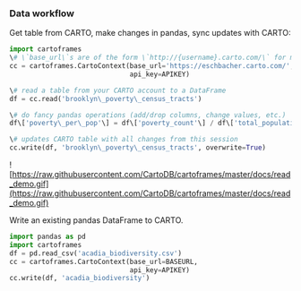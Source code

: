 ### Data workflow

Get table from CARTO, make changes in pandas, sync updates with CARTO:

```python
import cartoframes
\# \`base_url\`s are of the form \`http://{username}.carto.com/\` for most users
cc = cartoframes.CartoContext(base_url='https://eschbacher.carto.com/',
                              api_key=APIKEY)

\# read a table from your CARTO account to a DataFrame
df = cc.read('brooklyn\_poverty\_census_tracts')

\# do fancy pandas operations (add/drop columns, change values, etc.)
df\['poverty\_per\_pop'\] = df\['poverty_count'\] / df\['total_population'\]

\# updates CARTO table with all changes from this session
cc.write(df, 'brooklyn\_poverty\_census_tracts', overwrite=True)
```

![https://raw.githubusercontent.com/CartoDB/cartoframes/master/docs/read_demo.gif](https://raw.githubusercontent.com/CartoDB/cartoframes/master/docs/read_demo.gif)

Write an existing pandas DataFrame to CARTO.

```python
import pandas as pd
import cartoframes
df = pd.read_csv('acadia_biodiversity.csv')
cc = cartoframes.CartoContext(base_url=BASEURL,
                              api_key=APIKEY)
cc.write(df, 'acadia_biodiversity')
```